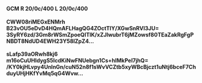 #### GCM R 20/0c/400 L 20/0c/400
**CWW08riMEGxENMrh**<br/>**B23vOU5eDvD4HQmAFLHagQG4ZOctTIY/XGwSnRVI3JU=**<br/>**3SyRY6zd/3Gm8rWSmZpoeQITlK/xZJlwubrT6jMZowsf80TEaZakRgFgPNBDT8NdUD4EWH23Y58lZpZ4...**<br/><br/>
**sLafp39aORwh8kj6**<br/>**m16oCuUHIdygS5IcdKiNwFNUebgn1Cs+hIMkPeI7jhQ=**<br/>**/KY0kjHLvpy4UnlnGn/cuN52n8f1sWvVCZtb5xyWBcBjczt1uNtj6bceF7ChduyUHjHKfYvMq5qG4Wvw...**